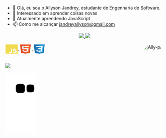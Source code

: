 - 👋 Olá, eu sou o Allyson Jandrey, estudante de Engenharia de Software.
- 👀 Interessado em aprender coisas novas 
- 🌱 Atualmente aprendendo JavaScript
- 📫 Como me alcançar jandreyallyson@gmail.com

<div align="center">
  <a href="https://github.com/Sunyko">
  <img height="180em" src="https://github-readme-stats.vercel.app/api?username=Sunyko&show_icons=true&theme=dark&include_all_commits=true&count_private=true"/>
  <img height="180em" src="https://github-readme-stats.vercel.app/api/top-langs/?username=Sunyko&layout=compact&langs_count=7&theme=dark"/>
</div>
  
  <div style="display: inline_block"><br>
  <img align="center" alt="Ally-Js" height="30" width="40" src="https://raw.githubusercontent.com/devicons/devicon/master/icons/javascript/javascript-plain.svg">
  <img align="center" alt="Ally-HTML" height="30" width="40" src="https://raw.githubusercontent.com/devicons/devicon/master/icons/html5/html5-original.svg">
  <img align="center" alt="Ally-CSS" height="30" width="40" src="https://raw.githubusercontent.com/devicons/devicon/master/icons/css3/css3-original.svg">
  <img align="right" alt="Ally-pic" height="150" style="border-radius:50px;" src="https://www.google.com/url?sa=i&url=https%3A%2F%2Fanimesher.com%2Fentry%2F5-centimeters-per-second-hand-type-1055589%2F&psig=AOvVaw0ON7axahXdXt1mbHMUx6wt&ust=1651723889637000&source=images&cd=vfe&ved=0CAwQjRxqFwoTCPDk4pD9xPcCFQAAAAAdAAAAABAc">
</div>
  
  ##
  
  <div>
  <a href = "mailto:contatorafaballerini@gmail.com"><img src="https://img.shields.io/badge/-Gmail-%23333?style=for-the-badge&logo=gmail&logoColor=white" target="_blank"></a>
  
  ![Snake animation](https://github.com/Sunyko/Sunyko/blob/output/github-contribution-grid-snake.svg)
  
  </div>
